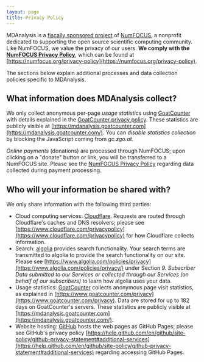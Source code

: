 ```yaml
---
layout: page
title: Privacy Policy
---
```


MDAnalysis is a [fiscally sponsored
project]({{site.numfocus.sponsored_project}}) of [NumFOCUS][], a nonprofit
dedicated to supporting the open source scientific computing
community. Like NumFOCUS, we value the privacy of our users. **We comply 
with the [NumFOCUS Privacy Policy][]**, which can be found at
[https://numfocus.org/privacy-policy](https://numfocus.org/privacy-policy).

The sections below explain additional processes and data collection 
policies specific to MDAnalysis. 


## What information does MDAnalysis collect?

We only collect anonymous per-page *usage statistics* using
[GoatCounter][] with details explained in the [GoatCounter privacy
policy][]. These statistics are publicly visible at
[https://mdanalysis.goatcounter.com](https://mdanalysis.goatcounter.com/).
You can *disable statistics collection* by blocking the JavaScript
coming from *gc.zgo.at*.

*Online payments* (donations) are processed through NumFOCUS; upon clicking 
on a "donate" button or link, you will be transferred to a NumFOCUS site. 
Please see the [NumFOCUS Privacy Policy][] regarding data collected during 
payment processing.


## Who will your information be shared with?

We only share information with the following third parties:

* Cloud computing services:
  [Cloudflare](https://www.cloudflare.com). Requests are routed
  through Cloudflare's caches and DNS resolvers; please see
  [https://www.cloudflare.com/privacypolicy](https://www.cloudflare.com/privacypolicy)
  for how Cloudflare collects information.
* Search: [algolia](https://www.algolia.com/) provides search
  functionality. Your search terms are transmitted to algolia to
  provide the search functionality on our site. Please see
  [https://www.algolia.com/policies/privacy](https://www.algolia.com/policies/privacy/)
  under Section *9. Subscriber Data submitted to our Services or collected through
  our Services (on behalf of our subscribers)* to learn how algolia
  uses your data.
* Usage statistics: [GoatCounter][] collects anonymous page visit
  statistics, as explained in
  [https://www.goatcounter.com/privacy](https://www.goatcounter.com/privacy).
  Data are stored for up to 182 days on GoatCounter's servers.
  These statistics are publicly visible at
  [https://mdanalysis.goatcounter.com](https://mdanalysis.goatcounter.com/).
* Website hosting: [GitHub](https://github.com/) hosts the web pages
  as GitHub Pages; please see GitHub's privacy policy
  [https://help.github.com/en/github/site-policy/github-privacy-statement#additional-services](https://help.github.com/en/github/site-policy/github-privacy-statement#additional-services)
  regarding accessing GitHub Pages.
  


[NumFOCUS]: https://www.numfocus.org
[NumFOCUS Privacy Policy]: https://numfocus.org/privacy-policy
[GoatCounter]: https://www.goatcounter.com/
[GoatCounter privacy policy]: https://www.goatcounter.com/privacy

